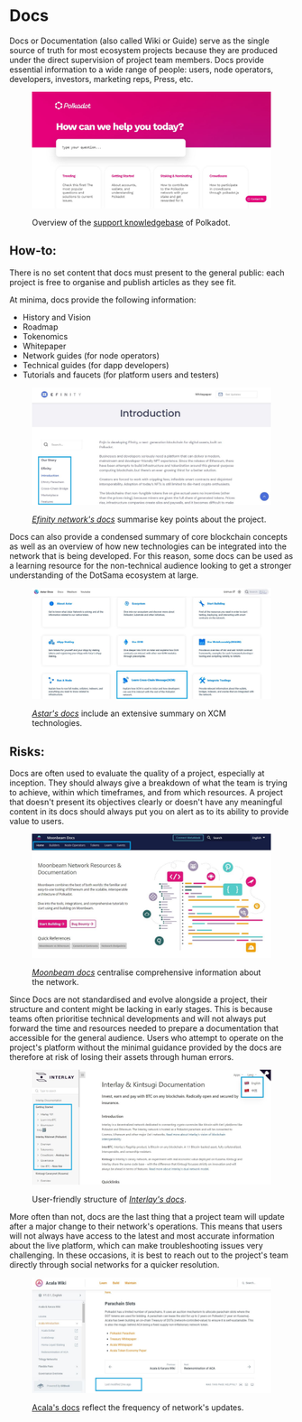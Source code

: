 # Docs

Docs or Documentation (also called Wiki or Guide) serve as the single source of truth for most ecosystem projects because they are produced under the direct supervision of project team members. Docs provide essential information to a wide range of people: users, node operators, developers, investors, marketing reps, Press, etc.

<figure><img src="../../.gitbook/assets/S_DPolkadot.JPG" alt=""><figcaption><p>Overview of the <a href="https://support.polkadot.network/support/home">support knowledgebase</a> of Polkadot.</p></figcaption></figure>



## How-to:

There is no set content that docs must present to the general public: each project is free to organise and publish articles as they see fit.&#x20;

At minima, docs provide the following information:

* History and Vision
* Roadmap
* Tokenomics
* Whitepaper
* Network guides (for node operators)
* Technical guides (for dapp developers)
* Tutorials and faucets (for platform users and testers)

<figure><img src="../../.gitbook/assets/S_DEfinity.JPG" alt=""><figcaption><p><em></em><a href="https://efinity.io/whitepaper/introduction"><em>Efinity network's docs</em></a> summarise key points about the project.</p></figcaption></figure>



Docs can also provide a condensed summary of core blockchain concepts as well as an overview of how new technologies can be integrated into the network that is being developed. For this reason, some docs can be used as a learning resource for the non-technical audience looking to get a stronger understanding of the DotSama ecosystem at large.&#x20;

<figure><img src="../../.gitbook/assets/S_DAstar.JPG" alt=""><figcaption><p><em></em><a href="https://docs.astar.network/"><em>Astar's docs</em></a> include an extensive summary on XCM technologies.</p></figcaption></figure>



## Risks:

Docs are often used to evaluate the quality of a project, especially at inception. They should always give a breakdown of what the team is trying to achieve, within which timeframes, and from which resources. A project that doesn't present its objectives clearly or doesn't have any meaningful content in its docs should always put you on alert as to its ability to provide value to users.

<figure><img src="../../.gitbook/assets/S_DMoonbeam.JPG" alt=""><figcaption><p><a href="https://docs.moonbeam.network/"><em>Moonbeam docs</em></a> centralise comprehensive information about the network.</p></figcaption></figure>



Since Docs are not standardised and evolve alongside a project, their structure and content might be lacking in early stages. This is because teams often prioritise technical developments and will not always put forward the time and resources needed to prepare a documentation that accessible for the general audience. Users who attempt to operate on the project's platform without the minimal guidance provided by the docs are therefore at risk of losing their assets through human errors.

<figure><img src="../../.gitbook/assets/S_DInterlay.JPG" alt=""><figcaption><p>User-friendly structure of <a href="https://docs.interlay.io/#/"><em>Interlay's docs</em></a>.</p></figcaption></figure>



More often than not, docs are the last thing that a project team will update after a major change to their network's operations. This means that users will not always have access to the latest and most accurate information about the live platform, which can make troubleshooting issues very challenging. In these occasions, it is best to reach out to the project's team directly through social networks for a quicker resolution.

<figure><img src="../../.gitbook/assets/S_DAcala.JPG" alt=""><figcaption><p> <a href="https://wiki.acala.network/">Acala's docs</a> reflect the frequency of network's updates.</p></figcaption></figure>

